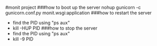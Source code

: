 #monit project
###how to boot up the server
nohup gunicorn -c gunicorn.conf.py monit.wsgi:application
###how to restart the server
- find the PID using "ps aux"
- kill -HUP PID
###how to stop the server
- find the PID using "ps aux"
- kill -9 PID

